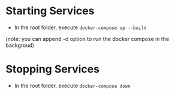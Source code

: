 # Starting Services

- In the root folder, execute `docker-compose up --build`

(note: you can append -d option to run the docker compose in the backgroud)

# Stopping Services

- In the root folder, execute `docker-compose down`
